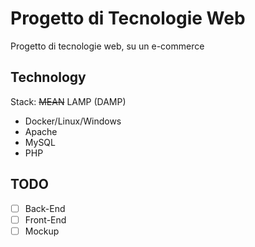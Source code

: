 # Progetto di Tecnologie Web

Progetto di tecnologie web, su un e-commerce

## Technology

Stack: ~~MEAN~~ LAMP (DAMP)

- Docker/Linux/Windows
- Apache
- MySQL
- PHP

## TODO

- [ ] Back-End
- [ ] Front-End
- [ ] Mockup
